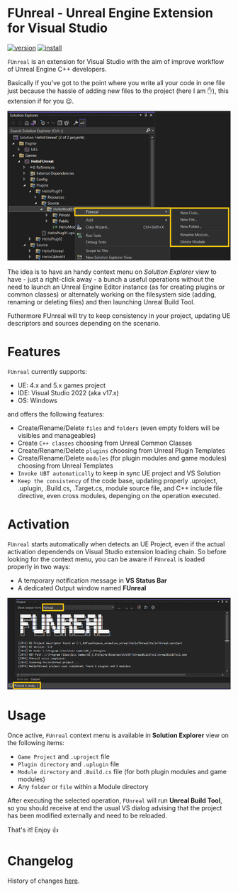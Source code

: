 # FUnreal - Unreal Engine Extension for Visual Studio

[![version](https://img.shields.io/visual-studio-marketplace/v/fdefelici.vs-funreal?color=blue&label=latest)](https://marketplace.visualstudio.com/items?itemName=fdefelici.vs-funreal) [![install](https://img.shields.io/visual-studio-marketplace/i/fdefelici.vs-funreal?color=light-green)](https://marketplace.visualstudio.com/items?itemName=fdefelici.vs-funreal)

`FUnreal` is an extension for Visual Studio with the aim of improve workflow of Unreal Engine C++ developers.

Basically if you've got to the point where you write all your code in one file just because the hassle of adding new files to the project (here I am :raised_hand:), this extension if for you :wink:.

![FUnreal context menu example](./docs/images/intro.png)

The idea is to have an handy context menu on *Solution Explorer* view to have - just a right-click away - a bunch a useful operations without the need to launch an Unreal Engine Editor instance (as for creating plugins or common classes) or alternately working on the filesystem side (adding, renaming or deleting files) and then launching Unreal Build Tool.

Futhermore FUnreal will try to keep consistency in your project, updating UE descriptors and sources depending on the scenario.

# Features
`FUnreal` currently supports:
* UE: 4.x and 5.x games project
* IDE: Visual Studio 2022 (aka v17.x)
* OS: Windows

and offers the following features:
* Create/Rename/Delete `files` and `folders` (even empty folders will be visibles and manageables)
* Create `C++ classes` choosing from Unreal Common Classes
* Create/Rename/Delete `plugins` choosing from Unreal Plugin Templates
* Create/Rename/Delete `modules` (for plugin modules and game modules) choosing from Unreal Templates
* `Invoke UBT automatically` to keep in sync UE project and VS Solution
* `Keep the consistency` of the code base, updating properly .uproject, .uplugin, .Build.cs, .Target.cs, module source file, and C++ include file directive, even cross modules, depenging on the operation executed.


# Activation
`FUnreal` starts automatically when detects an UE Project, even if the actual activation dependends on Visual Studio extension loading chain. So before looking for the context menu, you can be aware if `FUnreal` is loaded properly in two ways:
* A temporary notification message in **VS Status Bar**
* A dedicated Output window named **FUnreal**

![FUnreal notification](./docs/images/notify.png)

# Usage
Once active, `FUnreal` context menu is available in **Solution Explorer** view on the following items:
* `Game Project` and `.uproject` file
* `Plugin directory` and `.uplugin` file
* `Module directory` and `.Build.cs` file (for both plugin modules and game modules)
* Any `folder` or `file` within a Module directory

After executing the selected operation, `FUnreal` will run **Unreal Build Tool**, so you should receive at end the usual VS dialog advising that the project has been modified externally and need to be reloaded.

That's it! Enjoy :+1:

# Changelog
History of changes [here](./CHANGELOG.md).